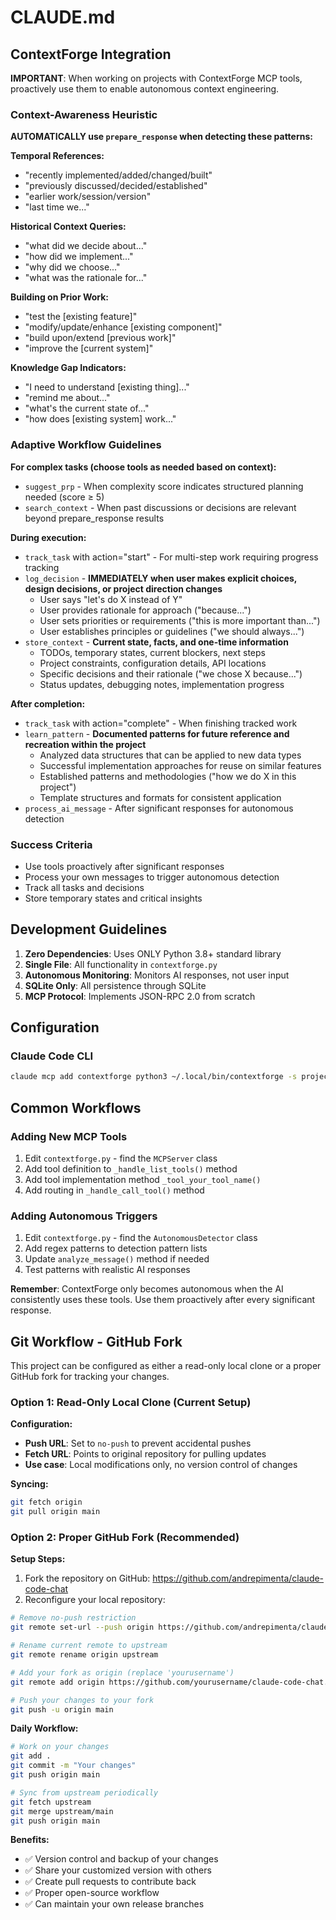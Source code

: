# CLAUDE.md

## ContextForge Integration

**IMPORTANT**: When working on projects with ContextForge MCP tools, proactively use them to enable autonomous context engineering.

### Context-Awareness Heuristic

**AUTOMATICALLY use `prepare_response` when detecting these patterns:**

**Temporal References:**

- "recently implemented/added/changed/built"
- "previously discussed/decided/established"
- "earlier work/session/version"
- "last time we..."

**Historical Context Queries:**

- "what did we decide about..."
- "how did we implement..."
- "why did we choose..."
- "what was the rationale for..."

**Building on Prior Work:**

- "test the [existing feature]"
- "modify/update/enhance [existing component]"
- "build upon/extend [previous work]"
- "improve the [current system]"

**Knowledge Gap Indicators:**

- "I need to understand [existing thing]..."
- "remind me about..."
- "what's the current state of..."
- "how does [existing system] work..."

### Adaptive Workflow Guidelines

**For complex tasks (choose tools as needed based on context):**

- `suggest_prp` - When complexity score indicates structured planning needed (score ≥ 5)
- `search_context` - When past discussions or decisions are relevant beyond prepare_response results

**During execution:**

- `track_task` with action="start" - For multi-step work requiring progress tracking
- `log_decision` - **IMMEDIATELY when user makes explicit choices, design decisions, or project direction changes**
  - User says "let's do X instead of Y"
  - User provides rationale for approach ("because...")
  - User sets priorities or requirements ("this is more important than...")
  - User establishes principles or guidelines ("we should always...")
- `store_context` - **Current state, facts, and one-time information**
  - TODOs, temporary states, current blockers, next steps
  - Project constraints, configuration details, API locations
  - Specific decisions and their rationale ("we chose X because...")
  - Status updates, debugging notes, implementation progress

**After completion:**

- `track_task` with action="complete" - When finishing tracked work
- `learn_pattern` - **Documented patterns for future reference and recreation within the project**
  - Analyzed data structures that can be applied to new data types
  - Successful implementation approaches for reuse on similar features
  - Established patterns and methodologies ("how we do X in this project")
  - Template structures and formats for consistent application
- `process_ai_message` - After significant responses for autonomous detection

### Success Criteria

- Use tools proactively after significant responses
- Process your own messages to trigger autonomous detection
- Track all tasks and decisions
- Store temporary states and critical insights

## Development Guidelines

1. **Zero Dependencies**: Uses ONLY Python 3.8+ standard library
2. **Single File**: All functionality in `contextforge.py`
3. **Autonomous Monitoring**: Monitors AI responses, not user input
4. **SQLite Only**: All persistence through SQLite
5. **MCP Protocol**: Implements JSON-RPC 2.0 from scratch

## Configuration

### Claude Code CLI

```bash
claude mcp add contextforge python3 ~/.local/bin/contextforge -s project
```

## Common Workflows

### Adding New MCP Tools

1. Edit `contextforge.py` - find the `MCPServer` class
2. Add tool definition to `_handle_list_tools()` method
3. Add tool implementation method `_tool_your_tool_name()`
4. Add routing in `_handle_call_tool()` method

### Adding Autonomous Triggers

1. Edit `contextforge.py` - find the `AutonomousDetector` class
2. Add regex patterns to detection pattern lists
3. Update `analyze_message()` method if needed
4. Test patterns with realistic AI responses

**Remember**: ContextForge only becomes autonomous when the AI consistently uses these tools. Use them proactively after every significant response.

## Git Workflow - GitHub Fork

This project can be configured as either a read-only local clone or a proper GitHub fork for tracking your changes.

### Option 1: Read-Only Local Clone (Current Setup)

**Configuration:**
- **Push URL**: Set to `no-push` to prevent accidental pushes
- **Fetch URL**: Points to original repository for pulling updates
- **Use case**: Local modifications only, no version control of changes

**Syncing:**
```bash
git fetch origin
git pull origin main
```

### Option 2: Proper GitHub Fork (Recommended)

**Setup Steps:**
1. Fork the repository on GitHub: https://github.com/andrepimenta/claude-code-chat
2. Reconfigure your local repository:

```bash
# Remove no-push restriction
git remote set-url --push origin https://github.com/andrepimenta/claude-code-chat.git

# Rename current remote to upstream
git remote rename origin upstream

# Add your fork as origin (replace 'yourusername')
git remote add origin https://github.com/yourusername/claude-code-chat.git

# Push your changes to your fork
git push -u origin main
```

**Daily Workflow:**
```bash
# Work on your changes
git add .
git commit -m "Your changes"
git push origin main

# Sync from upstream periodically
git fetch upstream
git merge upstream/main
git push origin main
```

**Benefits:**
- ✅ Version control and backup of your changes
- ✅ Share your customized version with others
- ✅ Create pull requests to contribute back
- ✅ Proper open-source workflow
- ✅ Can maintain your own release branches
